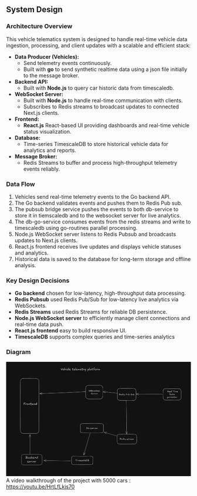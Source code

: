 ## System Design

### Architecture Overview
This vehicle telematics system is designed to handle real-time vehicle data ingestion, processing, and client updates with a scalable and efficient stack:

- **Data Producer (Vehicles):**
  - Send telemetry events continuously.
  - Built with **go** to send synthetic realtime data using a json file initially to the message broker.
- **Backend API:**  
  - Built with **Node.js** to query car historic data from timescaledb.  
- **WebSocket Server:**  
  - Built with **Node.js** to handle real-time communication with clients.  
  - Subscribes to Redis streams to broadcast updates to connected Next.js clients.
- **Frontend:**  
  - **React.js** React-based UI providing dashboards and real-time vehicle status visualization.
- **Database:**  
  - Time-series TimescaleDB to store historical vehicle data for analytics and reports.
- **Message Broker:**  
  - Redis Streams to buffer and process high-throughput telemetry events reliably.

### Data Flow
1. Vehicles send real-time telemetry events to the Go backend API.
2. The Go backend validates events and pushes them to Redis Pub sub.
3. The pubsub bridge service pushes the events to both db-service to store it in tiemscaledb and to the websocket server for live analytics.
4. The db-go-service consumes events from the redis streams and write to timescaledb using go-routines parallel processing. 
5. Node.js WebSocket server listens to Redis Pubsub and broadcasts updates to Next.js clients.
6. React.js frontend receives live updates and displays vehicle statuses and analytics.
7. Historical data is saved to the database for long-term storage and offline analysis.

### Key Design Decisions
- **Go backend** chosen for low-latency, high-throughput data processing.
- **Redis Pubsub** used Redis Pub/Sub for low-latency live analytics via WebSockets.
- **Redis Streams** used Redis Streams for reliable DB persistence.
- **Node.js WebSocket server** to efficiently manage client connections and real-time data push.
- **React.js frontend** easy to build responsive UI.
- **TimescaleDB** supports complex queries and time-series analytics


### Diagram
![Architecture Diagram](./architecture-diagram.png)
A video walkthrough of the project with 5000 cars : https://youtu.be/HrtLfLkjs70
